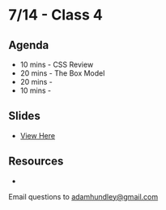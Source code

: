 # 7/14 - Class 4

## Agenda

* 10 mins - CSS Review
* 20 mins - The Box Model
* 20 mins - 
* 10 mins -

## Slides
* [View Here]()

## Resources

*

Email questions to adamhundley@gmail.com
